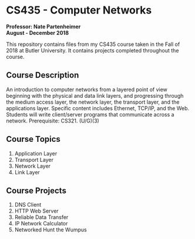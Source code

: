 # CS435 - Computer Networks
**Professor: Nate Partenheimer** </br>
**August - December 2018**

This repository contains files from my CS435 course taken in the Fall of 2018 at Butler University. It contains projects completed throughout the course.

## Course Description
An introduction to computer networks from a layered point of view beginning with the physical and data link layers, and progressing through the medium access layer, the network layer, the transport layer, and the applications layer. Specific content includes Ethernet, TCP/IP, and the Web. Students will write client/server programs that communicate across a network. Prerequisite: CS321. (U/G)(3)

## Course Topics
1. Application Layer
1. Transport Layer
1. Network Layer
1. Link Layer

## Course Projects
1. DNS Client
1. HTTP Web Server
1. Reliable Data Transfer
1. IP Network Calculator
1. Networked Hunt the Wumpus

